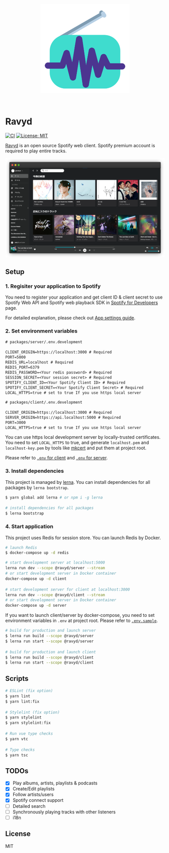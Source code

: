 <p align="center">
  <img src="./packages/client/static/icon.png" width="280px" />
</p>
<br/>

# Ravyd

[![CI](https://github.com/nokazn/ravyd/workflows/CI/badge.svg)](https://github.com/nokazn/ravyd/actions?workflow=CI)
[![License: MIT](https://img.shields.io/badge/License-MIT-yellow.svg)](https://opensource.org/licenses/MIT)

[Ravyd](https://ravyd.com) is an open source Spotify web client. Spotify premium account is required to play entire tracks.

<img src=".github/browser-mock.png" width="1080px">

## Setup

### 1. Regisiter your application to Spotify

You need to register your application and get client ID & client secret to use Spotify Web API and Spotify web playback SDK in [Spotify for Developers](https://developer.spotify.com/dashboard/applications) page.

For detailed explanation, please check out [App settings guide](https://developer.spotify.com/documentation/general/guides/app-settings/).

### 2. Set environment variables

```env
# packages/server/.env.development

CLIENT_ORIGIN=https://localhost:3000 # Required
PORT=5000
REDIS_URL=localhost # Required
REDIS_PORT=6379
REDIS_PASSWORD=<Your redis password> # Required
SESSION_SECRET=<Your session secret> # Required
SPOTIFY_CLIENT_ID=<Your Spotify Client ID> # Required
SPOTIFY_CLIENT_SECRET=<Your Spotify Client Secret> # Required
LOCAL_HTTPS=true # set to true If you use https local server
```

```env
# packages/client/.env.development

CLIENT_ORIGIN=https://localhost:3000 # Required
SERVER_ORIGIN=https://api.localhost:5000 # Required
PORT=3000
LOCAL_HTTPS=true # set to true If you use https local server
```

You can use https local development server by locally-trusted certificates. You need to set `LOCAL_HTTPS` to true, and generate `localhost.pem` and `localhost-key.pem` by tools like [mkcert](https://github.com/FiloSottile/mkcert) and put them at project root.

Please refer to [`.env` for client](packages/client/.env.sample) and [`.env` for server](packages/server/.env.sample).
### 3. Install dependencies

This project is managed by [lerna](https://github.com/lerna/lerna). You can install dependencies for all packages by `lerna bootstrap`.

```bash
$ yarn global add lerna # or npm i -g lerna

# install dependencies for all packages
$ lerna bootstrap
```

### 4. Start application

This project uses Redis for session store. You can launch Redis by Docker.

```bash
# launch Redis
$ docker-compose up -d redis
```

```bash
# start development server at localhost:5000
lerna run dev --scope @ravyd/server --stream
# or start development server in Docker container
docker-compose up -d client

# start development server for client at localhost:3000
lerna run dev --scope @ravyd/client --stream
# or start development server in Docker container
docker-compose up -d server
```

If you want to launch client/server by docker-compose, you need to set environment variables in `.env` at project root. Please refer to [`.env.sample`](.env.sample).

```bash
# build for production and launch server
$ lerna run build --scope @ravyd/server
$ lerna run start --scope @ravyd/server

# build for production and launch client
$ lerna run build --scope @ravyd/client
$ lerna run start --scope @ravyd/client
```

## Scripts

```bash
# ESLint (fix option)
$ yarn lint
$ yarn lint:fix

# Stylelint (fix option)
$ yarn stylelint
$ yarn stylelint:fix

# Run vue type checks
$ yarn vtc

# Type checks
$ yarn tsc
```

## TODOs

- [x] Play albums, artists, playlists & podcasts
- [x] Create/Edit playlists
- [x] Follow artists/users
- [x] Spotify connect support
- [ ] Detailed search
- [ ] Synchronously playing tracks with other listeners
- [ ] i18n

## License

MIT
